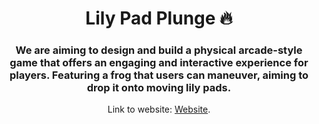 <h1 align="center"> Lily Pad Plunge 🔥 </h1> 
<h3 align="center"> We are aiming to design and build a physical arcade-style game that offers an engaging and interactive experience for players. Featuring a frog that users can maneuver, aiming to drop it onto moving lily pads. </h3>


<p align="center">Link to website: <a href="https://lilypadplunge.netlify.app">Website</a>.</p>

<p align="center"> 
    <a href="https://ttalphakappa.github.io" target="_blank">
  </a>
</p>
